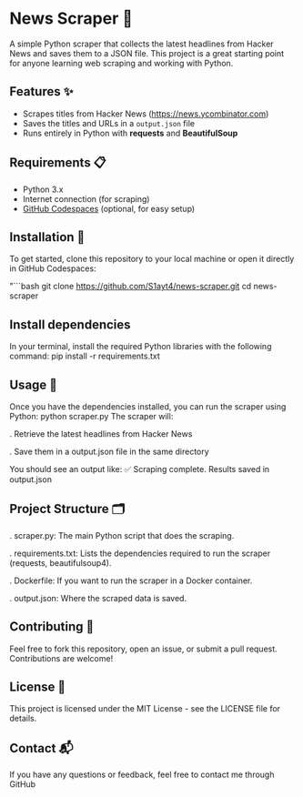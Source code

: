 # News Scraper 📰

A simple Python scraper that collects the latest headlines from Hacker News and saves them to a JSON file. This project is a great starting point for anyone learning web scraping and working with Python.

## Features ✨
- Scrapes titles from Hacker News (https://news.ycombinator.com)
- Saves the titles and URLs in a `output.json` file
- Runs entirely in Python with **requests** and **BeautifulSoup**

## Requirements 📋
- Python 3.x
- Internet connection (for scraping)
- [GitHub Codespaces](https://github.com/codespaces) (optional, for easy setup)

## Installation 🔧
To get started, clone this repository to your local machine or open it directly in GitHub Codespaces:

"```bash
git clone https://github.com/S1ayt4/news-scraper.git
cd news-scraper
## Install dependencies
In your terminal, install the required Python libraries with the following command:
pip install -r requirements.txt
## Usage 🚀
Once you have the dependencies installed, you can run the scraper using Python:
python scraper.py
The scraper will:

. Retrieve the latest headlines from Hacker News

. Save them in a output.json file in the same directory

You should see an output like:
✅ Scraping complete. Results saved in output.json
## Project Structure 🗂
. scraper.py: The main Python script that does the scraping.

. requirements.txt: Lists the dependencies required to run the scraper (requests, beautifulsoup4).

. Dockerfile: If you want to run the scraper in a Docker container.

. output.json: Where the scraped data is saved.

## Contributing 🤝
Feel free to fork this repository, open an issue, or submit a pull request. Contributions are welcome!

## License 📝
This project is licensed under the MIT License - see the LICENSE file for details.

## Contact 📬
If you have any questions or feedback, feel free to contact me through GitHub
